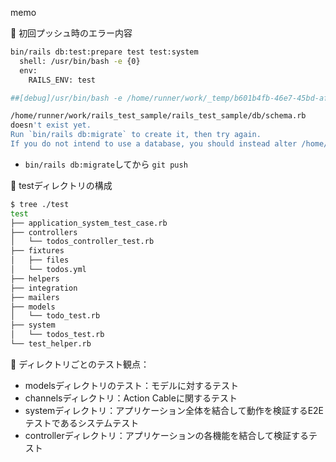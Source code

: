 memo

🛑 初回プッシュ時のエラー内容
```sh
bin/rails db:test:prepare test test:system
  shell: /usr/bin/bash -e {0}
  env:
    RAILS_ENV: test

##[debug]/usr/bin/bash -e /home/runner/work/_temp/b601b4fb-46e7-45bd-afb0-8349435ab91d.sh

/home/runner/work/rails_test_sample/rails_test_sample/db/schema.rb 
doesn't exist yet. 
Run `bin/rails db:migrate` to create it, then try again. 
If you do not intend to use a database, you should instead alter /home/runner/work/rails_test_sample/rails_test_sample/config/application.rb to limit the frameworks that will be loaded.
```
- `bin/rails db:migrate`してから `git push`
  
  
📁 testディレクトリの構成
```sh
$ tree ./test
test
├── application_system_test_case.rb
├── controllers
│   └── todos_controller_test.rb
├── fixtures
│   ├── files
│   └── todos.yml
├── helpers
├── integration
├── mailers
├── models
│   └── todo_test.rb
├── system
│   └── todos_test.rb
└── test_helper.rb
```

🧪 ディレクトリごとのテスト観点：
 - modelsディレクトリのテスト：モデルに対するテスト
 - channelsディレクトリ：Action Cableに関するテスト
 - systemディレクトリ：アプリケーション全体を結合して動作を検証するE2Eテストであるシステムテスト
 - controllerディレクトリ：アプリケーションの各機能を結合して検証するテスト

